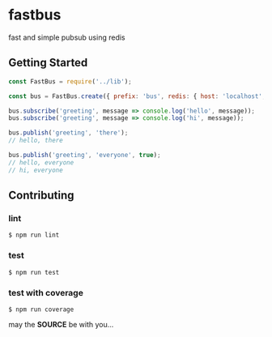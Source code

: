 # fastbus

fast and simple pubsub using redis

## Getting Started

```js
const FastBus = require('../lib');

const bus = FastBus.create({ prefix: 'bus', redis: { host: 'localhost', port: 6379, db: 0 } });

bus.subscribe('greeting', message => console.log('hello', message));
bus.subscribe('greeting', message => console.log('hi', message));

bus.publish('greeting', 'there');
// hello, there

bus.publish('greeting', 'everyone', true);
// hello, everyone
// hi, everyone
```

## Contributing

### lint

```console
$ npm run lint
```

### test

```console
$ npm run test
```

### test with coverage

```console
$ npm run coverage
```

may the **SOURCE** be with you...
